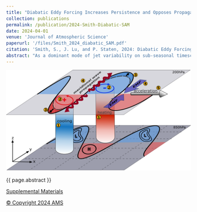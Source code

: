 ```yaml
---
title: "Diabatic Eddy Forcing Increases Persistence and Opposes Propagation of the Southern Annular Mode in MERRA2"
collection: publications
permalink: /publication/2024-Smith-Diabatic-SAM
date: 2024-04-01
venue: 'Journal of Atmospheric Science'
paperurl: '/files/Smith_2024_diabatic_SAM.pdf'
citation: 'Smith, S., J. Lu, and P. Staten, 2024: Diabatic Eddy Forcing Increases Persistence and Opposes Propagation of the Southern Annular Mode in MERRA2. <i>Journal of Atmospheric Science</i>. doi: <a href="https://dx.doi.org/10.1175/JAS-D-23-0019.1">10.1175/JAS-D-23-0019.1</a>.'
abstract: "As a dominant mode of jet variability on sub-seasonal timescales, the Southern Annular Mode (SAM) provides a window into how the atmosphere can produce internal oscillations on longer-than-synoptic timescales. While SAM’s existence can be explained by dry, purely barotropic theories, the timescale for its persistence and propagation is set by a lagged interaction between barotropic and baroclinic mechanisms, making the exact physical mechanisms challenging to identify and to simulate, even in latest generation models. By partitioning the eddy momentum flux convergence in the MERRA2 reanalysis using an eddy-mean flow interaction framework, we contend that diabatic processes, such as condensation and radiative heating, are the main contributors to SAM’s persistence in its stationary regime, as well as the key for preventing propagation in this regime. In SAM’s propagating regime, baroclinic and diabatic feedbacks also dominate the eddy-jet feedback. However, propagation is initiated by barotropic shifts in upper-level wave-breaking and then sustained by a baroclinic response, leading to a roughly 60-day oscillation period. This barotropic propagation mechanism has been identified in dry, idealized models, but here we show evidence of this mechanism for the first time in reanalysis. The diabatic feedbacks on SAM are consistent with modulation of the storm track latitude by SAM, altering the emission temperature and cloud cover over individual waves. Therefore, we suggest that any attempts to improve SAM representation in models must consider the influence of storm track location, as well as cloud and moisture parameterizations."
---
```


![SAM Diabatic Feedback](/images/diabatic_SAM_schematic.png)

{{ page.abstract }}

[Supplemental Materials](/files/diabatic_SAM_supp_materials.pdf)

[&copy; Copyright 2024 AMS](https://www.ametsoc.org/ams/index.cfm/publications/ethical-guidelines-and-ams-policies/ams-copyright-policy/#section2)